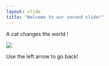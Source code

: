 ```yaml
---
layout: slide
title: "Welcome to our second slide!"
---
```

<p>A cat changes the world ! </p> <p><img src="https://mblogthumb-phinf.pstatic.net/MjAyMDA3MjVfMTU0/MDAxNTk1NjAzNjM3NTQ3.KoBLyZAITfn-ETozRXAdHtdXBsh5b07j77tmrFT9mGAg.gyiELNN6ajSs4WTs9o848gtZVUSD0jjQHAFfXFr6kFMg.JPEG.parkamsterdam/IMG_0430.JPG?type=w800"> </p>
Use the left arrow to go back!
